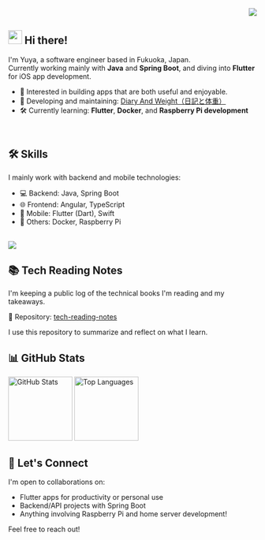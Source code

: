 <div align="right">
  <img src="https://komarev.com/ghpvc/?username=yu-ya-o" />
</div>

## <img src="https://media.giphy.com/media/hvRJCLFzcasrR4ia7z/giphy.gif" width="28"> Hi there!

I'm Yuya, a software engineer based in Fukuoka, Japan.  
Currently working mainly with **Java** and **Spring Boot**, and diving into **Flutter** for iOS app development.

- 🧠 Interested in building apps that are both useful and enjoyable.
- 📱 Developing and maintaining: [Diary And Weight（日記と体重）](https://apps.apple.com/jp/app/%E6%97%A5%E8%A8%98%E3%81%A8%E4%BD%93%E9%87%8D-bmi%E8%A8%88%E7%AE%97-%E3%82%B0%E3%83%A9%E3%83%95%E3%82%82%E8%A6%8B%E3%82%8C%E3%82%8B%E3%83%80%E3%82%A4%E3%82%A8%E3%83%83%E3%83%88%E6%97%A5%E8%A8%98/id6544789673)
- 🛠️ Currently learning: **Flutter**, **Docker**, and **Raspberry Pi development**
<br>

## 🛠️ Skills

I mainly work with backend and mobile technologies:

- 💻 Backend: Java, Spring Boot
- 🌐 Frontend: Angular, TypeScript
- 📱 Mobile: Flutter (Dart), Swift
- 🐳 Others: Docker, Raspberry Pi
<br>

<img src="https://skillicons.dev/icons?theme=light&perline=7&i=java,spring,ts,angular,dart,flutter,swift,docker" />
<br>

## 📚 Tech Reading Notes

I'm keeping a public log of the technical books I'm reading and my takeaways.

📖 Repository: [tech-reading-notes](https://github.com/yu-ya-o/tech-reading-notes)

I use this repository to summarize and reflect on what I learn.
<br>

## 📊 GitHub Stats

<div align="left"> 
  <img alt="GitHub Stats" height="130px" src="https://github-readme-stats.vercel.app/api?username=yu-ya-o&theme=light&show_icons=true" />
  <img alt="Top Languages" height="130px" src="https://github-readme-stats.vercel.app/api/top-langs/?username=yu-ya-o&theme=light&layout=compact" />
</div>


## 🤝 Let's Connect

I'm open to collaborations on:

- Flutter apps for productivity or personal use
- Backend/API projects with Spring Boot
- Anything involving Raspberry Pi and home server development!

Feel free to reach out!
